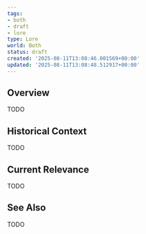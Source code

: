 ```yaml
---
tags:
- both
- draft
- lore
type: Lore
world: Both
status: draft
created: '2025-08-11T13:08:46.001569+00:00'
updated: '2025-08-11T13:08:48.512917+00:00'
---
```



## Overview

TODO
## Historical Context

TODO
## Current Relevance

TODO
## See Also

TODO
